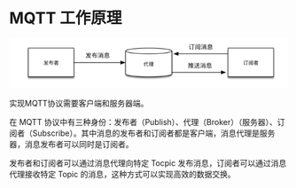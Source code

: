 # MQTT 工作原理

![img](figures/mqtt_principle.png) 

实现MQTT协议需要客户端和服务器端。

在 MQTT 协议中有三种身份：发布者（Publish）、代理（Broker）（服务器）、订阅者（Subscribe）。其中消息的发布者和订阅者都是客户端，消息代理是服务器，消息发布者可以同时是订阅者。

发布者和订阅者可以通过消息代理向特定 Tocpic 发布消息，订阅者可以通过消息代理接收特定 Topic 的消息，这种方式可以实现高效的数据交换。

